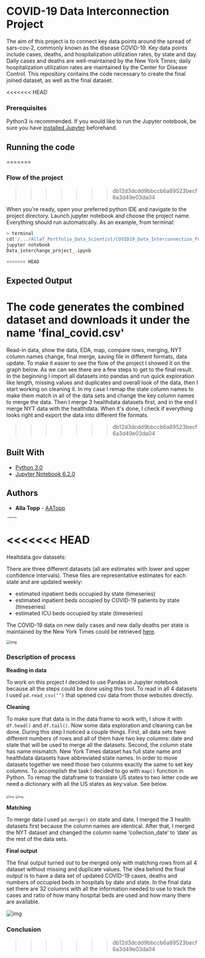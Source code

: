 # COVID-19 Data Interconnection Project

The aim of this project is to connect key data points around the spread of sars-cov-2, commonly known as the disease COVID-19. Key data points include cases, deaths, and hospitalization utilization rates, by state and day. Daily cases and deaths are well-maintained by the New York Times; daily hospitalization utilization rates are maintained by the Center for Disease Control. This repository contains the code necessary to create the final joined dataset, as well as the final dataset. 

<<<<<<< HEAD
### Prerequisites

Python3 is recommended. If you would like to run the Jupyter notebook, be sure you have [installed Jupyter](https://jupyter.org/install) beforehand. 

## Running the code
=======
### Flow of the project
>>>>>>> db12d3dcdd9bbccb6a89523becf6a3d49e03da04

When you're ready, open your preferred python IDE and navigate to the project directory. Launch jupyter notebook and choose the project name. Everything should run automatically. As an example, from terminal:

```python
> terminal
cd('/.../AllaT_Portfolio_Data_Scientist/COVID19_Data_Interconnection_Project')
jupyter notebook
Data_interchange_project_.ipynb

<<<<<<< HEAD
```

## Expected Output

The code generates the combined dataset and downloads it under the name 'final_covid.csv'
=======
Read-in data, show the data, EDA, map, compare rows, merging, NYT column names change, final merge, saving file in different formats, data update. To make it easier to see the flow of the project I showed it on the graph below. As we can see there are a few steps to get to the final result. In the beginning I import all datasets into pandas and run quick exploration like length, missing values and duplicates and overall look of the data, then I start working on cleaning it. In my case I remap the state column names to make them match in all of the data sets and change the key column names to merge the data. Then I merge 3 healthdata datasets first, and in the end I merge NYT data with the healthdata. When it's done, I check if everything looks right and export the data into different file formats. 
>>>>>>> db12d3dcdd9bbccb6a89523becf6a3d49e03da04

## Built With

* [Python 3.0](https://www.python.org/download/releases/3.0/) 
* [Jupyter Notebook 6.2.0](https://jupyter.org/)

## Authors

* **Alla Topp** - [AATopp](https://github.com/AATopp)

<img src="https://avatars.githubusercontent.com/u/59368945?s=400&v=4" alt="some title" style="zoom:30%; margin-left: 10px;" />

<<<<<<< HEAD
=======
Healtdata.gov datasets:

There are three different datasets (all are estimates with lower and upper confidence intervals). These files are representative estimates for each state and are updated weekly:

- estimated inpatient beds occupied by state (timeseries)
- estimated inpatient beds occupied by COVID-19 patients by state (timeseries)
- estimated ICU beds occupied by state (timeseries) 

The COVID-19 data on new daily cases and new daily deaths per state is maintained by the New York Times could be retrieved [here](https://raw.githubusercontent.com/nytimes/covid-19-data/master/us-states.csv).

<img src="https://lh5.googleusercontent.com/9HCJvLD4Tl1aecNjNcAvCRJkPY9Y4cJOcXUMgBEgdlTEkWvoXdwbnwtJnzgXTFceaVsXf-3kOxUeYpATQcU7fuxrKrJD1XtlEOQUfskOsjIB7FBCMYSV0SYvRh6blZpDrfl0a2lx" alt="img" style="zoom: 67%;" />

### **Description of process**

**Reading in data**

To work on this project I decided to use Pandas in Jupyter notebook because all the steps could be done using this tool. To read in all 4 datasets I used `pd.read_csv(‘’)` that opened csv data from those websites directly. 

**Cleaning**

To make sure that data is in the data frame to work with, I show it with `df.head()` and `df.tail()`. Now some data exploration and cleaning can be done. During this step I noticed a couple things. First, all data sets have different numbers of rows and all of them have two key columns: date and state that will be used to merge all the datasets. Second, the column state has name mismatch. New York Times dataset has full state name and healthdata datasets have abbreviated state names. In order to move datasets together we need those two columns exactly the same to set key columns. To accomplish the task I decided to go with `map()` function in Python. To remap the dataframe to translate US states to two letter code we need a dictionary with all the US states as key:value. See below. 

<img src="https://lh5.googleusercontent.com/TK6PtYEo5D2ekxTDIrW4N295YHxzxSsSe5Ec8mhlvjPWPyvxSkI3hyRUYCti-0_2hhgy6i5dexYOX7I3JXJrv0wKwod9zFnGyP9bCQHp6r5ThMxYq6giYbDtus0z89rjBI0p3P1H" alt="img" style="zoom:50%;" />

<img src="https://lh6.googleusercontent.com/uU-GlbVZMfzNPcrmJ8zMuqVG_8ytsoPcJnr1eaYQ9Ni7Nahc-2nnxD-sVhU3Bk5ioMMaVhKYhRNA5e9QKPcBvKuy1rmO923r04enIaQqxrOxUkoSpRXBPdNTZq99r7eV9STApNdH" alt="img" style="zoom: 50%;" />

**Matching**

To merge data I used `pd.merge()` on state and date. I merged the 3 health datasets first because the column names are identical. After that, I merged the NYT dataset and changed the column name ‘collection_date’ to ‘date’ as the rest of the data sets. 

**Final output**

The final output turned out to be merged only with matching rows from all 4 dataset without missing and duplicate values. The idea behind the final output is to have a data set of updated COVID-19 cases, deaths and numbers of occupied beds in hospitals by date and state. In the final data set there are 32 columns with all the information needed to use to track the cases and ratio of how many hospital beds are used and how many there are available. 

![img](https://lh5.googleusercontent.com/vyCL405dCw87Nfn-QfRiNfu8wk8-7ZUNlGH5xw4MkdQF_dn8pPdjSCkaTLZeJwOuE6OUXsKgl6R147s4YfdjBqLG3j4FllqKyVRPZ4bk1s21_JZfqtSynqToEmkVf6JVnzuLU-iA)

### Conclusion
>>>>>>> db12d3dcdd9bbccb6a89523becf6a3d49e03da04
